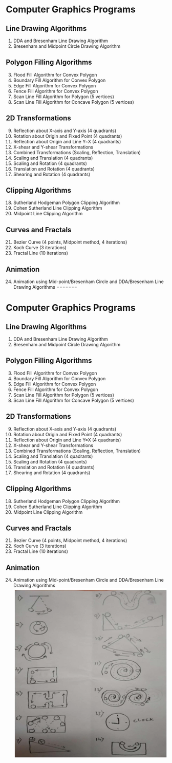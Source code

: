 # Computer Graphics Programs

## Line Drawing Algorithms
1. DDA and Bresenham Line Drawing Algorithm
2. Bresenham and Midpoint Circle Drawing Algorithm

## Polygon Filling Algorithms
3. Flood Fill Algorithm for Convex Polygon
4. Boundary Fill Algorithm for Convex Polygon
5. Edge Fill Algorithm for Convex Polygon
6. Fence Fill Algorithm for Convex Polygon
7. Scan Line Fill Algorithm for Polygon (5 vertices)
8. Scan Line Fill Algorithm for Concave Polygon (5 vertices)

## 2D Transformations
9. Reflection about X-axis and Y-axis (4 quadrants)
10. Rotation about Origin and Fixed Point (4 quadrants)
11. Reflection about Origin and Line Y=X (4 quadrants)
12. X-shear and Y-shear Transformations
13. Combined Transformations (Scaling, Reflection, Translation)
14. Scaling and Translation (4 quadrants)
15. Scaling and Rotation (4 quadrants)
16. Translation and Rotation (4 quadrants)
17. Shearing and Rotation (4 quadrants)

## Clipping Algorithms
18. Sutherland Hodgeman Polygon Clipping Algorithm
19. Cohen Sutherland Line Clipping Algorithm
20. Midpoint Line Clipping Algorithm

## Curves and Fractals
21. Bezier Curve (4 points, Midpoint method, 4 iterations)
22. Koch Curve (3 iterations)
23. Fractal Line (10 iterations)

## Animation
24. Animation using Mid-point/Bresenham Circle and DDA/Bresenham Line Drawing Algorithms 
=======
# Computer Graphics Programs

## Line Drawing Algorithms
1. DDA and Bresenham Line Drawing Algorithm
2. Bresenham and Midpoint Circle Drawing Algorithm

## Polygon Filling Algorithms
3. Flood Fill Algorithm for Convex Polygon
4. Boundary Fill Algorithm for Convex Polygon
5. Edge Fill Algorithm for Convex Polygon
6. Fence Fill Algorithm for Convex Polygon
7. Scan Line Fill Algorithm for Polygon (5 vertices)
8. Scan Line Fill Algorithm for Concave Polygon (5 vertices)

## 2D Transformations
9. Reflection about X-axis and Y-axis (4 quadrants)
10. Rotation about Origin and Fixed Point (4 quadrants)
11. Reflection about Origin and Line Y=X (4 quadrants)
12. X-shear and Y-shear Transformations
13. Combined Transformations (Scaling, Reflection, Translation)
14. Scaling and Translation (4 quadrants)
15. Scaling and Rotation (4 quadrants)
16. Translation and Rotation (4 quadrants)
17. Shearing and Rotation (4 quadrants)

## Clipping Algorithms
18. Sutherland Hodgeman Polygon Clipping Algorithm
19. Cohen Sutherland Line Clipping Algorithm
20. Midpoint Line Clipping Algorithm

## Curves and Fractals
21. Bezier Curve (4 points, Midpoint method, 4 iterations)
22. Koch Curve (3 iterations)
23. Fractal Line (10 iterations)

## Animation
24. Animation using Mid-point/Bresenham Circle and DDA/Bresenham Line Drawing Algorithms 
![Animations](animations.png)
